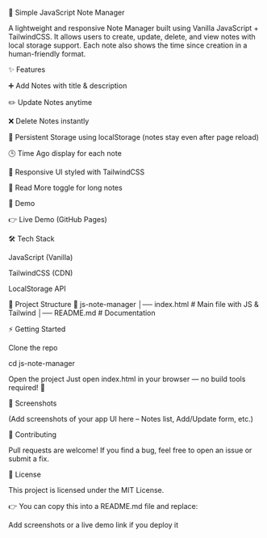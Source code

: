📒 Simple JavaScript Note Manager

A lightweight and responsive Note Manager built using Vanilla JavaScript + TailwindCSS.
It allows users to create, update, delete, and view notes with local storage support.
Each note also shows the time since creation in a human-friendly format.

✨ Features

➕ Add Notes with title & description

✏️ Update Notes anytime

❌ Delete Notes instantly

📂 Persistent Storage using localStorage (notes stay even after page reload)

🕒 Time Ago display for each note

📱 Responsive UI styled with TailwindCSS

🔽 Read More toggle for long notes

🚀 Demo

👉 Live Demo (GitHub Pages)

🛠️ Tech Stack

JavaScript (Vanilla)

TailwindCSS (CDN)

LocalStorage API

📂 Project Structure
📁 js-note-manager
│── index.html   # Main file with JS & Tailwind
│── README.md    # Documentation

⚡ Getting Started

Clone the repo

cd js-note-manager


Open the project
Just open index.html in your browser — no build tools required! 🎉

📸 Screenshots

(Add screenshots of your app UI here – Notes list, Add/Update form, etc.)

🤝 Contributing

Pull requests are welcome!
If you find a bug, feel free to open an issue or submit a fix.

📜 License

This project is licensed under the MIT License.

👉 You can copy this into a README.md file and replace:


Add screenshots or a live demo link if you deploy it
